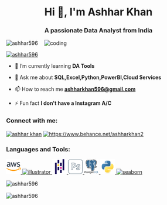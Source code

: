 
<h1 align="center">Hi 👋, I'm Ashhar Khan</h1>
<h3 align="center">A passionate Data Analyst from India</h3>
<img align="right" alt="coding" width="400" src="https://i.pinimg.com/originals/1b/aa/e4/1baae4f66cc7274d2f9e76d66411aefe.gif">

<p align="left"> <img src="https://komarev.com/ghpvc/?username=ashhar596&label=Profile%20views&color=0e75b6&style=flat" alt="ashhar596" /> </p>

<p align="left"> <a href="https://github.com/ryo-ma/github-profile-trophy"><img src="https://github-profile-trophy.vercel.app/?username=ashhar596" alt="ashhar596" /></a> </p>

- 🌱 I’m currently learning **DA Tools**

- 💬 Ask me about **SQL,Excel,Python,PowerBI,Cloud Services**

- 📫 How to reach me **ashharkhan596@gmail.com**

- ⚡ Fun fact **I don't have a Instagram A/C**

<h3 align="left">Connect with me:</h3>
<p align="left">
<a href="https://linkedin.com/in/ashhar khan" target="blank"><img align="center" src="https://raw.githubusercontent.com/rahuldkjain/github-profile-readme-generator/master/src/images/icons/Social/linked-in-alt.svg" alt="ashhar khan" height="30" width="40" /></a>
<a href="https://www.behance.net/https://www.behance.net/ashharkhan2" target="blank"><img align="center" src="https://raw.githubusercontent.com/rahuldkjain/github-profile-readme-generator/master/src/images/icons/Social/behance.svg" alt="https://www.behance.net/ashharkhan2" height="30" width="40" /></a>
</p>

<h3 align="left">Languages and Tools:</h3>
<p align="left"> <a href="https://aws.amazon.com" target="_blank" rel="noreferrer"> <img src="https://raw.githubusercontent.com/devicons/devicon/master/icons/amazonwebservices/amazonwebservices-original-wordmark.svg" alt="aws" width="40" height="40"/> </a> <a href="https://www.adobe.com/in/products/illustrator.html" target="_blank" rel="noreferrer"> <img src="https://www.vectorlogo.zone/logos/adobe_illustrator/adobe_illustrator-icon.svg" alt="illustrator" width="40" height="40"/> </a> <a href="https://pandas.pydata.org/" target="_blank" rel="noreferrer"> <img src="https://raw.githubusercontent.com/devicons/devicon/2ae2a900d2f041da66e950e4d48052658d850630/icons/pandas/pandas-original.svg" alt="pandas" width="40" height="40"/> </a> <a href="https://www.photoshop.com/en" target="_blank" rel="noreferrer"> <img src="https://raw.githubusercontent.com/devicons/devicon/master/icons/photoshop/photoshop-line.svg" alt="photoshop" width="40" height="40"/> </a> <a href="https://www.postgresql.org" target="_blank" rel="noreferrer"> <img src="https://raw.githubusercontent.com/devicons/devicon/master/icons/postgresql/postgresql-original-wordmark.svg" alt="postgresql" width="40" height="40"/> </a> <a href="https://www.python.org" target="_blank" rel="noreferrer"> <img src="https://raw.githubusercontent.com/devicons/devicon/master/icons/python/python-original.svg" alt="python" width="40" height="40"/> </a> <a href="https://seaborn.pydata.org/" target="_blank" rel="noreferrer"> <img src="https://seaborn.pydata.org/_images/logo-mark-lightbg.svg" alt="seaborn" width="40" height="40"/> </a> </p>

<p><img align="center" src="https://github-readme-stats.vercel.app/api/top-langs?username=ashhar596&show_icons=true&locale=en&layout=compact" alt="ashhar596" /></p>

<p><img align="center" src="https://github-readme-streak-stats.herokuapp.com/?user=ashhar596&" alt="ashhar596" /></p>
